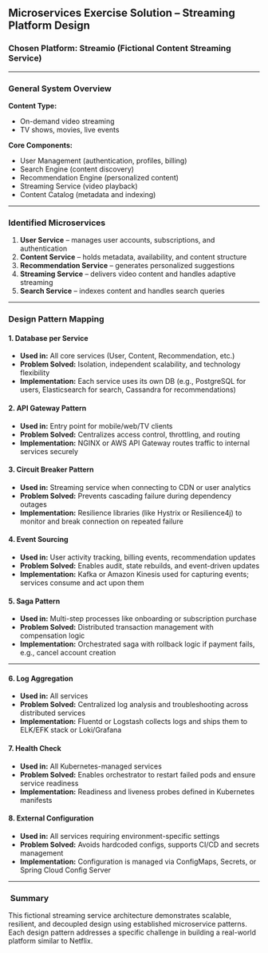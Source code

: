 ## Microservices Exercise Solution – Streaming Platform Design

### Chosen Platform: Streamio (Fictional Content Streaming Service)

---

### General System Overview

**Content Type:**

* On-demand video streaming
* TV shows, movies, live events

**Core Components:**

* User Management (authentication, profiles, billing)
* Search Engine (content discovery)
* Recommendation Engine (personalized content)
* Streaming Service (video playback)
* Content Catalog (metadata and indexing)

---

### Identified Microservices

1. **User Service** – manages user accounts, subscriptions, and authentication
2. **Content Service** – holds metadata, availability, and content structure
3. **Recommendation Service** – generates personalized suggestions
4. **Streaming Service** – delivers video content and handles adaptive streaming
5. **Search Service** – indexes content and handles search queries

---

### Design Pattern Mapping

#### 1. **Database per Service**

* **Used in:** All core services (User, Content, Recommendation, etc.)
* **Problem Solved:** Isolation, independent scalability, and technology flexibility
* **Implementation:** Each service uses its own DB (e.g., PostgreSQL for users, Elasticsearch for search, Cassandra for recommendations)

#### 2. **API Gateway Pattern**

* **Used in:** Entry point for mobile/web/TV clients
* **Problem Solved:** Centralizes access control, throttling, and routing
* **Implementation:** NGINX or AWS API Gateway routes traffic to internal services securely

#### 3. **Circuit Breaker Pattern**

* **Used in:** Streaming service when connecting to CDN or user analytics
* **Problem Solved:** Prevents cascading failure during dependency outages
* **Implementation:** Resilience libraries (like Hystrix or Resilience4j) to monitor and break connection on repeated failure

#### 4. **Event Sourcing**

* **Used in:** User activity tracking, billing events, recommendation updates
* **Problem Solved:** Enables audit, state rebuilds, and event-driven updates
* **Implementation:** Kafka or Amazon Kinesis used for capturing events; services consume and act upon them

#### 5. **Saga Pattern**

* **Used in:** Multi-step processes like onboarding or subscription purchase
* **Problem Solved:** Distributed transaction management with compensation logic
* **Implementation:** Orchestrated saga with rollback logic if payment fails, e.g., cancel account creation

---

#### 6. **Log Aggregation**

* **Used in:** All services
* **Problem Solved:** Centralized log analysis and troubleshooting across distributed services
* **Implementation:** Fluentd or Logstash collects logs and ships them to ELK/EFK stack or Loki/Grafana

#### 7. **Health Check**

* **Used in:** All Kubernetes-managed services
* **Problem Solved:** Enables orchestrator to restart failed pods and ensure service readiness
* **Implementation:** Readiness and liveness probes defined in Kubernetes manifests

#### 8. **External Configuration**

* **Used in:** All services requiring environment-specific settings
* **Problem Solved:** Avoids hardcoded configs, supports CI/CD and secrets management
* **Implementation:** Configuration is managed via ConfigMaps, Secrets, or Spring Cloud Config Server

---

###  Summary

This fictional streaming service architecture demonstrates scalable, resilient, and decoupled design using established microservice patterns. Each design pattern addresses a specific challenge in building a real-world platform similar to Netflix.
